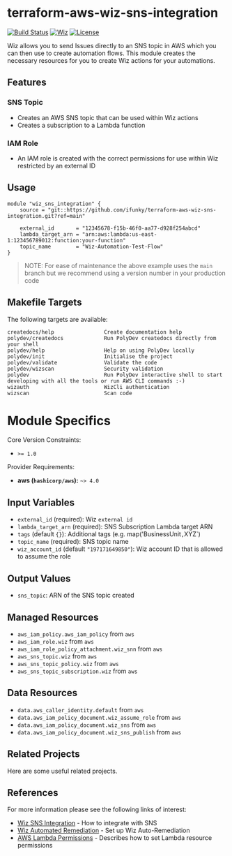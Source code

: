 

# terraform-aws-wiz-sns-integration
 [![Build Status](https://circleci.com/gh/ifunky/terraform-aws-wiz-sns-integration.svg?style=svg)](https://circleci.com/gh/ifunky/terraform-aws-wiz-sns-integration/) [![Wiz](https://img.shields.io/badge/Wiz%20Security-CIS%201.5.0-green)](https://www.wiz.io/solutions/iac) [![License](https://img.shields.io/badge/License-Apache%202.0-blue.svg)](https://opensource.org/licenses/Apache-2.0)

Wiz allows you to send Issues directly to an SNS topic in AWS which you can then use to create automation flows. This module creates the necessary resources for you to create Wiz actions for your automations.

## Features

### SNS Topic

- Creates an AWS SNS topic that can be used within Wiz actions
- Creates a subscription to a Lambda function

### IAM Role
- An IAM role is created with the correct permissions for use within Wiz restricted by an external ID



## Usage
```hcl
module "wiz_sns_integration" {
    source = "git::https://github.com/ifunky/terraform-aws-wiz-sns-integration.git?ref=main"

    external_id       = "12345678-f15b-46f0-aa77-d928f254abcd"
    lambda_target_arn = "arn:aws:lambda:us-east-1:123456789012:function:your-function"
    topic_name        = "Wiz-Automation-Test-Flow"
}  

```
> NOTE: For ease of maintenance the above example uses the `main` branch but we recommend using a version number in your production code


## Makefile Targets
The following targets are available: 

```
createdocs/help                Create documentation help
polydev/createdocs             Run PolyDev createdocs directly from your shell
polydev/help                   Help on using PolyDev locally
polydev/init                   Initialise the project
polydev/validate               Validate the code
polydev/wizscan                Security validation
polydev                        Run PolyDev interactive shell to start developing with all the tools or run AWS CLI commands :-)
wizauth                        WizCli authentication
wizscan                        Scan code
```
# Module Specifics

Core Version Constraints:
* `>= 1.0`

Provider Requirements:
* **aws (`hashicorp/aws`):** `~> 4.0`

## Input Variables
* `external_id` (required): Wiz `external id`
* `lambda_target_arn` (required): SNS Subscription Lambda target ARN
* `tags` (default `{}`): Additional tags (e.g. map('BusinessUnit`,`XYZ`)
* `topic_name` (required): SNS topic name
* `wiz_account_id` (default `"197171649850"`): Wiz account ID that is allowed to assume the role

## Output Values
* `sns_topic`: ARN of the SNS topic created

## Managed Resources
* `aws_iam_policy.aws_iam_policy` from `aws`
* `aws_iam_role.wiz` from `aws`
* `aws_iam_role_policy_attachment.wiz_snn` from `aws`
* `aws_sns_topic.wiz` from `aws`
* `aws_sns_topic_policy.wiz` from `aws`
* `aws_sns_topic_subscription.wiz` from `aws`

## Data Resources
* `data.aws_caller_identity.default` from `aws`
* `data.aws_iam_policy_document.wiz_assume_role` from `aws`
* `data.aws_iam_policy_document.wiz_sns` from `aws`
* `data.aws_iam_policy_document.wiz_sns_publish` from `aws`




## Related Projects

Here are some useful related projects.






## References

For more information please see the following links of interest: 

- [Wiz SNS Integration](https://docs.wiz.io/wiz-docs/docs/sns-integration) - How to integrate with SNS
- [Wiz Automated Remediation](https://docs.wiz.io/wiz-docs/docs/auto-rem-aws) - Set up Wiz Auto-Remediation
- [AWS Lambda Permissions](https://docs.aws.amazon.com/lambda/latest/dg/access-control-resource-based.html#permissions-resource-serviceinvoke) - Describes how to set Lambda resource permissions

